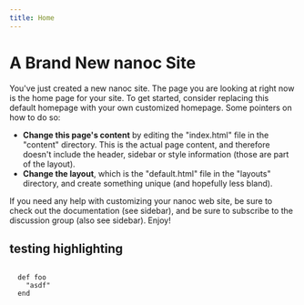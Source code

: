 ```yaml
--- 
title: Home
---
```



A Brand New nanoc Site
======================

You've just created a new nanoc site.
The page you are looking at right now is the home page for your site.
To get started, consider replacing this default homepage with your own customized homepage. Some pointers on how to do so:

* __Change this page's content__ by editing the "index.html" file in the "content" directory. This is the actual page content,
  and therefore doesn't include the header, sidebar or style information (those are part of the layout).
* __Change the layout__, which is the "default.html" file in the "layouts" directory, and create something unique (and hopefully less bland).

If you need any help with customizing your nanoc web site, be sure to check out 
the documentation (see sidebar), and be sure to subscribe to the discussion group (also see sidebar). Enjoy!


testing highlighting
-----------------

<pre><code class="language-ruby">
  def foo
    "asdf"
  end
</code></pre>


